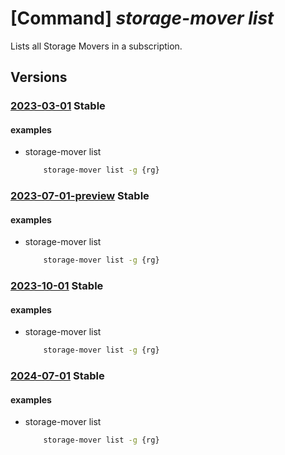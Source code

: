 # [Command] _storage-mover list_

Lists all Storage Movers in a subscription.

## Versions

### [2023-03-01](/Resources/mgmt-plane/L3N1YnNjcmlwdGlvbnMve30vcHJvdmlkZXJzL21pY3Jvc29mdC5zdG9yYWdlbW92ZXIvc3RvcmFnZW1vdmVycw==/2023-03-01.xml) **Stable**

<!-- mgmt-plane /subscriptions/{}/providers/microsoft.storagemover/storagemovers 2023-03-01 -->
<!-- mgmt-plane /subscriptions/{}/resourcegroups/{}/providers/microsoft.storagemover/storagemovers 2023-03-01 -->

#### examples

- storage-mover list
    ```bash
        storage-mover list -g {rg}
    ```

### [2023-07-01-preview](/Resources/mgmt-plane/L3N1YnNjcmlwdGlvbnMve30vcHJvdmlkZXJzL21pY3Jvc29mdC5zdG9yYWdlbW92ZXIvc3RvcmFnZW1vdmVycw==/2023-07-01-preview.xml) **Stable**

<!-- mgmt-plane /subscriptions/{}/providers/microsoft.storagemover/storagemovers 2023-07-01-preview -->
<!-- mgmt-plane /subscriptions/{}/resourcegroups/{}/providers/microsoft.storagemover/storagemovers 2023-07-01-preview -->

#### examples

- storage-mover list
    ```bash
        storage-mover list -g {rg}
    ```

### [2023-10-01](/Resources/mgmt-plane/L3N1YnNjcmlwdGlvbnMve30vcHJvdmlkZXJzL21pY3Jvc29mdC5zdG9yYWdlbW92ZXIvc3RvcmFnZW1vdmVycw==/2023-10-01.xml) **Stable**

<!-- mgmt-plane /subscriptions/{}/providers/microsoft.storagemover/storagemovers 2023-10-01 -->
<!-- mgmt-plane /subscriptions/{}/resourcegroups/{}/providers/microsoft.storagemover/storagemovers 2023-10-01 -->

#### examples

- storage-mover list
    ```bash
        storage-mover list -g {rg}
    ```

### [2024-07-01](/Resources/mgmt-plane/L3N1YnNjcmlwdGlvbnMve30vcHJvdmlkZXJzL21pY3Jvc29mdC5zdG9yYWdlbW92ZXIvc3RvcmFnZW1vdmVycw==/2024-07-01.xml) **Stable**

<!-- mgmt-plane /subscriptions/{}/providers/microsoft.storagemover/storagemovers 2024-07-01 -->
<!-- mgmt-plane /subscriptions/{}/resourcegroups/{}/providers/microsoft.storagemover/storagemovers 2024-07-01 -->

#### examples

- storage-mover list
    ```bash
        storage-mover list -g {rg}
    ```
